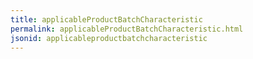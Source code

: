 ```yaml
---
title: applicableProductBatchCharacteristic
permalink: applicableProductBatchCharacteristic.html
jsonid: applicableproductbatchcharacteristic
---
```

